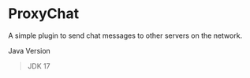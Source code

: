 # ProxyChat

A simple plugin to send chat messages to other servers on the network.

Java Version
> JDK 17
